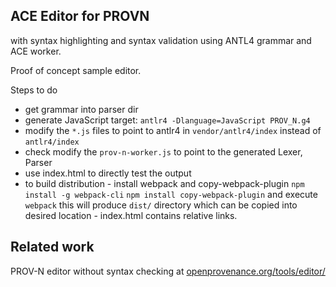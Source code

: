 ## ACE Editor for PROVN 

with syntax highlighting and syntax validation using ANTL4 grammar and ACE worker.

Proof of concept sample editor.

Steps to do

- get grammar into parser dir
- generate JavaScript target: `antlr4 -Dlanguage=JavaScript PROV_N.g4`
- modify the `*.js` files to point to antlr4 in `vendor/antlr4/index` instead of `antlr4/index`
- check modify the `prov-n-worker.js` to point to the generated Lexer, Parser
- use index.html to directly test the output
- to build distribution - install webpack and copy-webpack-plugin `npm install -g webpack-cli` `npm install copy-webpack-plugin` and execute `webpack`
this will produce `dist/` directory which can be copied into desired location - index.html contains relative links.

## Related work

PROV-N editor without syntax checking at [openprovenance.org/tools/editor/](https://openprovenance.org/tools/editor/)
